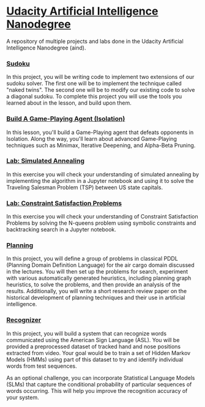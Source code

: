 # [Udacity Artificial Intelligence Nanodegree](https://www.udacity.com/course/artificial-intelligence-nanodegree--nd889)
A repository of multiple projects and labs done in the Udacity Artificial Intelligence Nanodegree (aind).

### [Sudoku](/sudoku)

In this project, you will be writing code to implement two extensions of our sudoku solver. The first one will be to implement the technique called "naked twins". The second one will be to modify our existing code to solve a diagonal sudoku. To complete this project you will use the tools you learned about in the lesson, and build upon them.

### [Build A Game-Playing Agent (Isolation)](/isolation)

In this lesson, you'll build a Game-Playing agent that defeats opponents in Isolation. Along the way, you'll learn about advanced Game-Playing techniques such as Minimax, Iterative Deepening, and Alpha-Beta Pruning.

### [Lab: Simulated Annealing](/simulated-annealing)

In this exercise you will check your understanding of simulated annealing by implementing the algorithm in a Jupyter notebook and using it to solve the Traveling Salesman Problem (TSP) between US state capitals.

### [Lab: Constraint Satisfaction Problems](/constraint-satisfaction)

In this exercise you will check your understanding of Constraint Satisfaction Problems by solving the N-queens problem using symbolic constraints and backtracking search in a Jupyter notebook.

### [Planning](/planning)

In this project, you will define a group of problems in classical PDDL (Planning Domain Definition Language) for the air cargo domain discussed in the lectures. You will then set up the problems for search, experiment with various automatically generated heuristics, including planning graph heuristics, to solve the problems, and then provide an analysis of the results. Additionally, you will write a short research review paper on the historical development of planning techniques and their use in artificial intelligence.

### [Recognizer](/recognizer)

In this project, you will build a system that can recognize words communicated using the American Sign Language (ASL). You will be provided a preprocessed dataset of tracked hand and nose positions extracted from video. Your goal would be to train a set of Hidden Markov Models (HMMs) using part of this dataset to try and identify individual words from test sequences.

As an optional challenge, you can incorporate Statistical Language Models (SLMs) that capture the conditional probability of particular sequences of words occurring. This will help you improve the recognition accuracy of your system.
